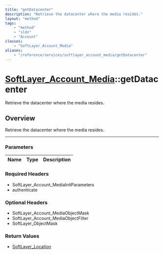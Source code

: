 ```yaml
---
title: "getDatacenter"
description: "Retrieve the datacenter where the media resides."
layout: "method"
tags:
    - "method"
    - "sldn"
    - "Account"
classes:
    - "SoftLayer_Account_Media"
aliases:
    - "/reference/services/softlayer_account_media/getDatacenter"
---
```

# [SoftLayer_Account_Media](/reference/services/SoftLayer_Account_Media)::getDatacenter


Retrieve the datacenter where the media resides.


## Overview 
Retrieve the datacenter where the media resides.

-----

### Parameters 
|Name | Type | Description |
| --- | --- | --- |


### Required Headers
* SoftLayer_Account_MediaInitParameters
* authenticate


### Optional Headers
* SoftLayer_Account_MediaObjectMask
* SoftLayer_Account_MediaObjectFilter
* SoftLayer_ObjectMask

### Return Values
* <a href='/reference/datatypes/SoftLayer_Location'>SoftLayer_Location </a>




